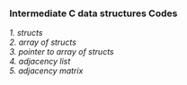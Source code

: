 
<h3><b>Intermediate C data structures Codes</b></h3> 
<i>
1. structs<br>
2. array of structs<br>
3. pointer to array of structs<br>
4. adjacency list<br>
5. adjacency matrix<br>
</i>
